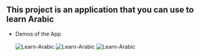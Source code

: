## This project is an application that you can use to learn Arabic

* Demos of the App <br/> <br/>
![Learn-Arabic](Demo/20210125_135325[1].gif)
![Learn-Arabic](Demo/20210125_145932[1].gif)
![Learn-Arabic](Demo/20210125_150705[1].gif)


